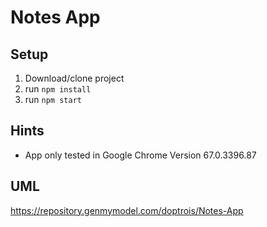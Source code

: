 # Notes App

## Setup

1. Download/clone project
2. run `npm install`
3. run `npm start`

## Hints

- App only tested in Google Chrome Version 67.0.3396.87

## UML

https://repository.genmymodel.com/doptrois/Notes-App
